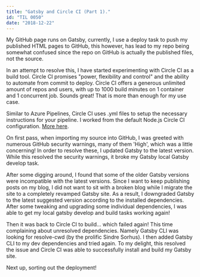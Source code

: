 ```yaml
---
title: "Gatsby and Circle CI (Part 1)."
id: "TIL 0050"
date: "2018-12-22"
---
```


My GitHub page runs on Gatsby, currently, I use a deploy task to push my published HTML pages to GitHub, this however, has lead to my repo being somewhat confused since the repo on GitHub is actually the published files, not the source. 

In an attempt to resolve this, I have started experimenting with Circle CI as a build tool. Circle CI promises "power, flexibility and control" and the ability to automate from commit to deploy. Circle CI offers a generous unlimited amount of repos and users, with up to 1000 build minutes on 1 container and 1 concurrent job. Sounds great! That is more than enough for my use case. 

Similar to Azure Pipelines, Circle CI uses .yml files to setup the necessary instructions for your pipeline. I worked from the default Node.js Circle CI configuration. [More here](https://circleci.com/docs/2.0/language-javascript/).

On first pass, when importing my source into GitHub, I was greeted with numerous GitHub security warnings, many of them 'High', which was a little concerning! In order to resolve these, I updated Gatsby to the latest version. While this resolved the security warnings, it broke my Gatsby local Gatsby develop task. 

After some digging around, I found that some of the older Gatsby versions were incompatible with the latest versions. Since I want to keep publishing posts on my blog, I did not want to sit with a broken blog while I migrate the site to a completely revamped Gatsby site. As a result, I downgraded Gatsby to the latest suggested version according to the installed dependencies. After some tweaking and upgrading some individual dependencies, I was able to get my local gatsby develop and build tasks working again! 

Then it was back to Circle CI to build... which failed again! This time complaining about unresolved dependencies. Namely Gatsby CLI was looking for resolve-cwd (by the prolific Sindre Sorhus). I then added Gatsby CLI to my dev dependencies and tried again. To my delight, this resolved the issue and Circle CI was able to successfully install and build my Gatsby site. 

Next up, sorting out the deployment! 

